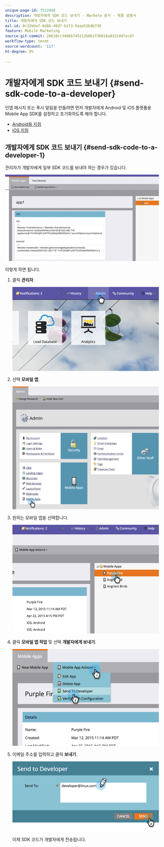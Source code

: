 ```yaml
---
unique-page-id: 7512448
description: 개발자에게 SDK 코드 보내기 - Marketo 문서 - 제품 설명서
title: 개발자에게 SDK 코드 보내기
exl-id: 0c32b9af-8d86-40d7-b1f3-9aaa53b9b730
feature: Mobile Marketing
source-git-commit: 2b610cc3486b745212b0b1f36018a83214d7ecd7
workflow-type: tm+mt
source-wordcount: '117'
ht-degree: 0%

---
```


# 개발자에게 SDK 코드 보내기 {#send-sdk-code-to-a-developer}

인앱 메시지 또는 푸시 알림을 만들려면 먼저 개발자에게 Android 및 iOS 플랫폼용 Mobile App SDK를 설정하고 초기화하도록 해야 합니다.

* [Android용 지침](https://experienceleague.adobe.com/en/docs/marketo-developer/marketo/mobile/installation#how-to-install-marketo-sdk-on-android)
* [iOS 지침](https://experienceleague.adobe.com/en/docs/marketo-developer/marketo/mobile/installation#how-to-install-marketo-sdk-on-ios)

## 개발자에게 SDK 코드 보내기 {#send-sdk-code-to-a-developer-1}

관리자가 개발자에게 일부 SDK 코드를 보내야 하는 경우가 있습니다.

![](assets/image2016-3-9-16-3a24-3a14.png)

이렇게 하면 됩니다.

1. 클릭 **관리자**.

   ![](assets/image2015-4-22-16-3a12-3a32.png)

1. 선택 **모바일 앱**.

   ![](assets/image2015-4-22-16-3a14-3a29.png)

1. 원하는 모바일 앱을 선택합니다.

   ![](assets/image2015-4-22-16-3a33-3a19.png)

1. 클릭 **모바일 앱 작업** 및 선택 **개발자에게 보내기**.

   ![](assets/image2015-4-22-17-3a13-3a30.png)

1. 이메일 주소를 입력하고 클릭 **보내기**.

   ![](assets/image2015-4-22-18-3a51-3a54.png)

   이제 SDK 코드가 개발자에게 전송됩니다.
